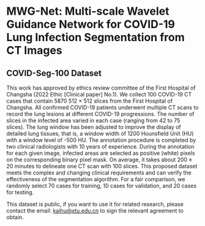 # MWG-Net: Multi-scale Wavelet Guidance Network for COVID-19 Lung Infection Segmentation from CT Images


COVID-Seg-100 Dataset
----
This work has approved by ethics review committee of the First Hospital of Changsha  (2022 Ethic [Clinical paper] No.1). We collect 100 COVID-19 CT cases that contain 5870 512 × 512 slices from the First Hospital of Changsha. All confirmed COVID-19 patients underwent multiple CT scans to record the lung lesions at different COVID-19 progressions. The number of slices in the infected area varied in each case (ranging from 42 to 75 slices). The lung window has been adjusted to improve the display of detailed lung tissues, that is, a window width of 1200 Hounsfield Unit (HU) with a window level of -500 HU. The annotation procedure is completed by two clinical radiologists with 10 years of experience. During the annotation for each given image, infected areas are selected as positive (white) pixels on the corresponding binary pixel mask. On average, it takes about 200 ± 20 minutes to delineate one CT scan with 100 slices. This proposed dataset meets the complex and changing clinical requirements and can verify the effectiveness of the segmentation algorithm. For a fair comparison, we randomly select 70 cases for training, 10 cases for validation, and 20 cases for testing. 

This dataset is public, if you want to use it for related research, please contact the email: kaihu@xtu.edu.cn to sign the relevant agreement to obtain.
